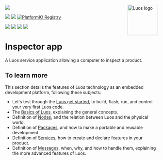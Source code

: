 <a href="https://luos.io"><img src="https://uploads-ssl.webflow.com/601a78a2b5d030260a40b7ad/603e0cc45afbb50963aa85f2_Gif%20noir%20rect.gif" alt="Luos logo" title="Luos" align="right" height="100" /></a>

[![](https://img.shields.io/github/license/Luos-io/Luos)](https://github.com/Luos-io/luos_engine/blob/master/LICENSE)


[![](https://img.shields.io/badge/Luos-Documentation-34A3B4)](https://www.luos.io)
[![](http://certified.luos.io)](https://luos.io)
[![PlatformIO Registry](https://badges.registry.platformio.org/packages/luos/library/Inspector.svg)](https://registry.platformio.org/libraries/luos_engine/Inspector)


[![](https://img.shields.io/discord/902486791658041364?label=Discord&logo=discord&style=social)](http://bit.ly/JoinLuosDiscord)
[![](https://img.shields.io/reddit/subreddit-subscribers/Luos?style=social)](https://www.reddit.com/r/Luos)
[![](https://img.shields.io/twitter/url/http/shields.io.svg?style=social)](https://twitter.com/intent/tweet?text=Unleash%20electronic%20devices%20as%20microservices%20thanks%20to%20Luos&https://luos.io&via=Luos_io&hashtags=embeddedsystems,electronics,microservices,api)
[![](https://img.shields.io/badge/LinkedIn-Share-0077B5?style=social&logo=linkedin)](https://www.linkedin.com/sharing/share-offsite/?url=https%3A%2F%2Fgithub.com%2Fluos-io)


# Inspector app
A Luos service application allowing a computer to inspect a product.


## To learn more
This section details the features of Luos technology as an embedded development platform, following these subjects:

* Let's test through the [Luos get started](https://www.luos.io/tutorials/get-started), to build, flash, run, and control your very first Luos code.
* The [Basics of Luos](https://www.luos.io/docs/luos-technology/basics), explaining the general concepts.
* Definition of [Nodes](https://www.luos.io/docs/luos-technology/node), and the relation between Luos and the physical world.
* Definition of [Packages](https://www.luos.io/docs/luos-technology/package), and how to make a portable and reusable development.
* Definition of [Services](https://www.luos.io/docs/luos-technology/services), how to create and declare features in your product.
* Definition of [Messages](https://www.luos.io/docs/luos-technology/message), when, why, and how to handle them, explaining the more advanced features of Luos.

